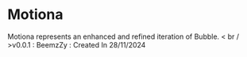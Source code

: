 # Motiona
Motiona represents an enhanced and refined iteration of Bubble.
< br / >v0.0.1 : BeemzZy : Created In 28/11/2024

